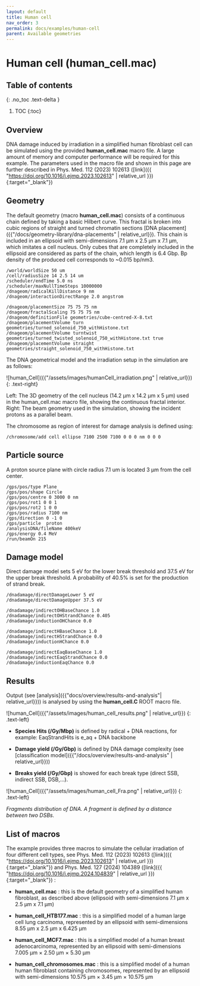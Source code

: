 ```yaml
---
layout: default
title: Human cell
nav_order: 3
permalink: docs/examples/human-cell
parent: Available geometries
---
```

# Human cell (human_cell.mac)

## Table of contents
{: .no_toc .text-delta }

1. TOC
{:toc}

## Overview
DNA damage induced by irradiation in a simplified human fibroblast cell can be simulated using the provided **human_cell.mac** macro file. A large amount of memory and computer performance will be required for this example. The parameters used in the macro file and shown in this page are further described in Phys. Med. 112 (2023) 102613 ([link]({{ "https://doi.org/10.1016/j.ejmp.2023.102613" | relative_url }}){:target="_blank"})

## Geometry
The default geometry (macro **human_cell.mac**) consists of a continuous chain defined by taking a basic Hilbert curve. This fractal is broken into cubic regions of straight and turned chromatin sections [DNA placement]({{"/docs/geometry-library/dna-placements" | relative_url}}). This chain is included in an ellipsoid with semi-dimensions 7.1 μm x 2.5  μm x 7.1 μm, which imitates a cell nucleus. Only cubes that are completely included in the ellipsoid are considered as parts of the chain, which length is 6.4 Gbp. Bp density of the produced cell corresponds to ~0.015 bp/nm3.
```
/world/worldSize 50 um
/cell/radiusSize 14 2.5 14 um
/scheduler/endTime 5.0 ns
/scheduler/maxNullTimeSteps 10000000
/dnageom/radicalKillDistance 9 nm
/dnageom/interactionDirectRange 2.0 angstrom

/dnageom/placementSize 75 75 75 nm
/dnageom/fractalScaling 75 75 75 nm
/dnageom/definitionFile geometries/cube-centred-X-8.txt
/dnageom/placementVolume turn geometries/turned_solenoid_750_withHistone.txt
/dnageom/placementVolume turntwist geometries/turned_twisted_solenoid_750_withHistone.txt true
/dnageom/placementVolume straight geometries/straight_solenoid_750_withHistone.txt
```
The DNA geometrical model and the irradiation setup in the simulation are as follows:

![human_Cell]({{"/assets/images/humanCell_irradiation.png" | relative_url}})
{: .text-right}

Left: The 3D geometry of the cell nucleus (14.2 μm x 14.2 μm x 5 μm) used in the human_cell.mac macro file, showing the continuous fractal interior. Right: The beam geometry used in the simulation, showing the incident protons as a parallel beam.

The chromosome as region of interest for damage analysis is defined using:

```
/chromosome/add cell ellipse 7100 2500 7100 0 0 0 nm 0 0 0
```
## Particle source
A proton source plane with circle radius 7.1 um is located 3 μm from the cell center.
```
/gps/pos/type Plane
/gps/pos/shape Circle
/gps/pos/centre 0 3000 0 nm
/gps/pos/rot1 0 0 1
/gps/pos/rot2 1 0 0
/gps/pos/radius 7100 nm
/gps/direction 0 -1 0
/gps/particle  proton
/analysisDNA/fileName 400keV
/gps/energy 0.4 MeV
/run/beamOn 215
```
## Damage model
Direct damage model sets 5 eV for the lower break threshold and 37.5 eV for the upper break threshold. A probability of 40.5% is set for the production of strand break.
```
/dnadamage/directDamageLower 5 eV
/dnadamage/directDamageUpper 37.5 eV

/dnadamage/indirectOHBaseChance 1.0
/dnadamage/indirectOHStrandChance 0.405
/dnadamage/inductionOHChance 0.0

/dnadamage/indirectHBaseChance 1.0
/dnadamage/indirectHStrandChance 0.0
/dnadamage/inductionHChance 0.0

/dnadamage/indirectEaqBaseChance 1.0
/dnadamage/indirectEaqStrandChance 0.0
/dnadamage/inductionEaqChance 0.0
```
## Results
Output (see [analysis]({{"docs/overview/results-and-analysis"| relative_url}})) is analysed by using the **human_cell.C** ROOT macro file.

![human_Cell]({{"/assets/images/human_cell_results.png" | relative_url}})
{: .text-left}

- **Species Hits (/Gy/Mbp)** is defined by radical + DNA reactions,
for example: EaqStrandHits is e_aq + DNA backbone


- **Damage yield (/Gy/Gbp)** is defined by DNA damage complexity (see [classification model]({{"/docs/overview/results-and-analysis" | relative_url}}))


- **Breaks yield (/Gy/Gbp)** is showed for each break type (direct SSB, indirect SSB, DSB,...).

![human_Cell]({{"/assets/images/human_cell_Fra.png" | relative_url}})
{: .text-left}

*Fragments distribution of DNA. A fragment is defined by a distance between two DSBs.*

## List of macros
The example provides three macros to simulate the cellular irradiation of four different cell types, see Phys. Med. 112 (2023) 102613 ([link]({{ "https://doi.org/10.1016/j.ejmp.2023.102613" | relative_url }}){:target="_blank"}) and Phys. Med. 127 (2024) 104389 ([link]({{ "https://doi.org/10.1016/j.ejmp.2024.104839" | relative_url }}){:target="_blank"}) :

- **human_cell.mac** : this is the default geometry of a simplified human fibroblast, as described above (ellipsoid with semi-dimensions 7.1 μm x 2.5  μm x 7.1 μm)


- **human_cell_HTB177.mac** : this is a simplified model of a human large cell lung carcinoma, represented by an ellipsoid with semi-dimensions 8.55 μm x 2.5 μm x 6.425 μm


- **human_cell_MCF7.mac** : this is a simplified model of a human breast adenocarcinoma, represented by an ellipsoid with semi-dimensions 7.005 μm × 2.50 μm × 5.30 μm


- **human_cell_chromosomes.mac** : this is a simplified model of a human human fibroblast containing chromosomes, represented by an ellipsoid with semi-dimensions 10.575 μm × 3.45 μm × 10.575 μm
